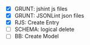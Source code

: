 - [X] GRUNT: jshint js files
- [X] GRUNT: JSONLint json files
- [X] RJS: Create Entry
- [ ] SCHEMA: logical delete
- [ ] BB: Create Model
